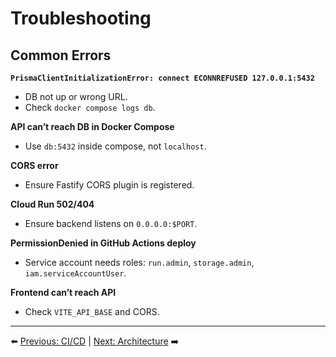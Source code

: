 # Troubleshooting


## Common Errors


**`PrismaClientInitializationError: connect ECONNREFUSED 127.0.0.1:5432`**
- DB not up or wrong URL.
- Check `docker compose logs db`.


**API can’t reach DB in Docker Compose**
- Use `db:5432` inside compose, not `localhost`.


**CORS error**
- Ensure Fastify CORS plugin is registered.


**Cloud Run 502/404**
- Ensure backend listens on `0.0.0.0:$PORT`.


**PermissionDenied in GitHub Actions deploy**
- Service account needs roles: `run.admin`, `storage.admin`, `iam.serviceAccountUser`.


**Frontend can’t reach API**
- Check `VITE_API_BASE` and CORS.

---

⬅️ [Previous: CI/CD](./09-CI-CD.md) | [Next: Architecture](./11-Architecture.md) ➡️
